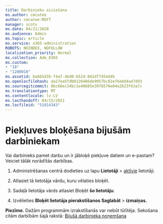 ```yaml
---
title: Darbinieku aiziešana
ms.author: cmcatee
author: cmcatee-MSFT
manager: scotv
ms.date: 04/21/2020
ms.audience: Admin
ms.topic: article
ms.service: o365-administration
ROBOTS: NOINDEX, NOFOLLOW
localization_priority: Normal
ms.collection: Adm_O365
ms.custom:
- "18"
- "1200010"
ms.assetid: ba665d35-f4af-4bd0-b52d-841df7454d4b
ms.openlocfilehash: da27ea5fdb0126486de9957bc82ef6e8d4a47d93
ms.sourcegitcommit: 8bc60ec34bc1e40685e3976576e04a2623f63a7c
ms.translationtype: MT
ms.contentlocale: lv-LV
ms.lasthandoff: 04/15/2021
ms.locfileid: "51814343"
---
```

# <a name="block-access-to-a-former-employee"></a>Piekļuves bloķēšana bijušām darbiniekam

Vai darbinieks pamet darbu un ir jābloķē piekļuve datiem un e-pastam? Veiciet tālāk norādītās darbības.
  
1. Administrēšanas centrā dodieties uz lapu **Lietotāji** \> [aktīvie](https://go.microsoft.com/fwlink/p/?linkid=834822) lietotāji.

2. Atlasiet tā lietotāja vārdu, kuru vēlaties bloķēt.

3. Sadaļā lietotāja vārds atlasiet Bloķēt **šo lietotāju**.

4. Izvēlieties **Bloķēt lietotāja pierakstīšanos Saglabāt** \> **izmaiņas.**

**Piezīme.** Dažām programmām izrakstīšanās var nebūt tūlītēja. Sekošana citām darbībām šajā rakstā: [Bijušā darbinieka noņemšana](https://docs.microsoft.com/microsoft-365/admin/add-users/remove-former-employee)